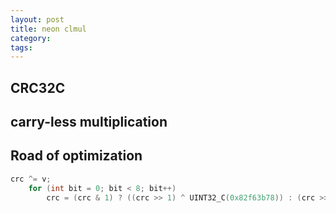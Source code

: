 ```yaml
---
layout: post
title: neon clmul
category:
tags:
---
```


## CRC32C

## carry-less multiplication

## Road of optimization

```c
crc ^= v;
    for (int bit = 0; bit < 8; bit++)
        crc = (crc & 1) ? ((crc >> 1) ^ UINT32_C(0x82f63b78)) : (crc >> 1);
```

